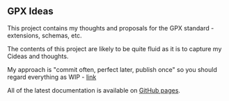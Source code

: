 ## GPX Ideas

This project contains my thoughts and proposals for the GPX standard - extensions, schemas, etc.

The contents of this project are likely to be quite fluid as it is to capture my Cideas and thoughts.

My approach is "commit often, perfect later, publish once" so you should regard everything as WIP - [link](https://sethrobertson.github.io/GitBestPractices/)

All of the latest documentation is available on [GitHub pages](https://logiqx.github.io/gpx-ideas/).

